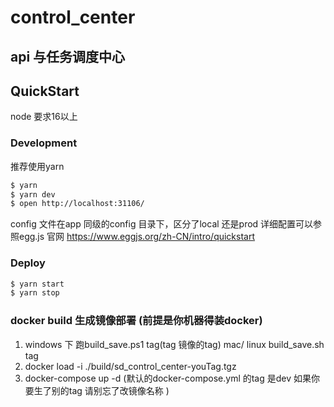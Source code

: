 # control_center

## api 与任务调度中心

## QuickStart

node 要求16以上
### Development
推荐使用yarn
```bash
$ yarn
$ yarn dev
$ open http://localhost:31106/
```
config 文件在app 同级的config 目录下，区分了local 还是prod 详细配置可以参照egg.js 官网 https://www.eggjs.org/zh-CN/intro/quickstart

### Deploy

```bash
$ yarn start
$ yarn stop
```





### docker build 生成镜像部署 (前提是你机器得装docker)

1. windows 下 跑build_save.ps1 tag(tag 镜像的tag)
   mac/ linux build_save.sh tag
2. docker load -i ./build/sd_control_center-youTag.tgz
3. docker-compose up -d (默认的docker-compose.yml 的tag 是dev 如果你要生了别的tag 请别忘了改镜像名称 )

